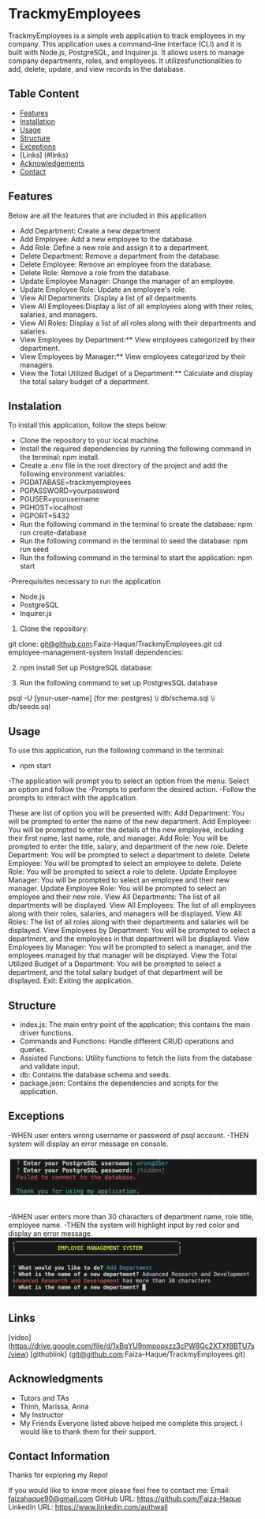 # TrackmyEmployees
TrackmyEmployees is a simple web application to track employees in my company. This application uses a command-line interface (CLI) and it is built with Node.js, PostgreSQL, and Inquirer.js. It allows users to manage company departments, roles, and employees. It utilizesfunctionalities to add, delete, update, and view records in the database.


## Table Content
- [Features](#features)
- [Installation](#installation)
- [Usage](#usage)
- [Structure](#structure)
- [Exceptions](#exceptions)
- [Links] (#links)
- [Acknowledgements](#acknowledgements)
- [Contact](#contact)


## Features
Below are all the features that are included in this application

* Add Department: Create a new department
* Add Employee: Add a new employee to the database.
* Add Role: Define a new role and assign it to a department.
* Delete Department: Remove a department from the database.
* Delete Employee: Remove an employee from the database.
* Delete Role: Remove a role from the database.
* Update Employee Manager: Change the manager of an employee.
* Update Employee Role: Update an employee's role.
* View All Departments: Display a list of all departments.
* View All Employees:Display a list of all employees along with their roles, salaries, and managers.
* View All Roles: Display a list of all roles along with their departments and salaries.
* View Employees by Department:** View employees categorized by their department.
* View Employees by Manager:** View employees categorized by their managers.
* View the Total Utilized Budget of a Department:** Calculate and display the total salary budget of a department.

## Instalation
To install this application, follow the steps below:
* Clone the repository to your local machine.
* Install the required dependencies by running the following command in the terminal: npm install.
* Create a .env file in the root directory of the project and add the following environment variables:
* PGDATABASE=trackmyemployees
* PGPASSWORD=yourpassword
* PGUSER=yourusername
* PGHOST=localhost
* PGPORT=5432
* Run the following command in the terminal to create the database: npm run create-database
* Run the following command in the terminal to seed the database: npm run seed
* Run the following command in the terminal to start the application: npm start

-Prerequisites necessary to run the application 
* Node.js
* PostgreSQL
* Inquirer.js

1. Clone the repository:

git clone: git@github.com:Faiza-Haque/TrackmyEmployees.git
cd employee-management-system
Install dependencies:

2. npm install
Set up PostgreSQL database:

3. Run the following command to set up PostgresSQL database

psql -U [your-user-name] (for me: postgres)
\i db/schema.sql
\i db/seeds.sql


## Usage
To use this application, run the following command in the terminal:
* npm start


-The application will prompt you to select an option from the menu. Select an option and follow the
-Prompts to perform the desired action.
-Follow the prompts to interact with the application.

These are list of option you will be presented with:
Add Department: You will be prompted to enter the name of the new department.
Add Employee: You will be prompted to enter the details of the new employee, including their first name, last name, role, and manager.
Add Role: You will be prompted to enter the title, salary, and department of the new role.
Delete Department: You will be prompted to select a department to delete.
Delete Employee: You will be prompted to select an employee to delete.
Delete Role: You will be prompted to select a role to delete.
Update Employee Manager: You will be prompted to select an employee and their new manager.
Update Employee Role: You will be prompted to select an employee and their new role.
View All Departments: The list of all departments will be displayed.
View All Employees: The list of all employees along with their roles, salaries, and managers will be displayed.
View All Roles: The list of all roles along with their departments and salaries will be displayed.
View Employees by Department: You will be prompted to select a department, and the employees in that department will be displayed.
View Employees by Manager: You will be prompted to select a manager, and the employees managed by that manager will be displayed.
View the Total Utilized Budget of a Department: You will be prompted to select a department, and the total salary budget of that department will be displayed.
Exit: Exiting the application.


## Structure
* index.js: The main entry point of the application; this contains the main driver functions.
* Commands and Functions: Handle different CRUD operations and queries.
* Assisted Functions: Utility functions to fetch the lists from the database and validate input.
* db: Contains the database schema and seeds.
* package.json: Contains the dependencies and scripts for the application.


## Exceptions
-WHEN user enters wrong username or password of psql account.
-THEN system will display an error message on console.
![wrong username or password](./screenshots/wronguserpassword.png)
-WHEN user enters more than 30 characters of department name, role title, employee name.
-THEN the system will highlight input by red color and display an error message.
![invalid input](./screenshots/invalidinput.png)


## Links

[video] (https://drive.google.com/file/d/1xBqYU9nmpopxzz3cPW8Gc2XTXf8BTU7s/view)
[githublink] (git@github.com:Faiza-Haque/TrackmyEmployees.git)


## Acknowledgments 
- Tutors and TAs
- Thinh, Marissa, Anna
- My Instructor
- My Friends
Everyone listed above helped me complete this project. I would like to thank them for their support.


## Contact Information
Thanks for exploring my Repo!

If you would like to know more please feel free to contact me:
Email: faizahaque90@gmail.com
GitHub URL: https://github.com/Faiza-Haque
LinkedIn URL: https://www.linkedin.com/authwall 